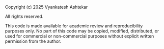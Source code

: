 Copyright (c) 2025 Vyankatesh Ashtekar

All rights reserved.

This code is made available for academic review and reproducibility purposes only. 
No part of this code may be copied, modified, distributed, or used for commercial 
or non-commercial purposes without explicit written permission from the author.
